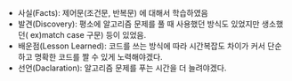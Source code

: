 - 사실(Facts): 제어문(조건문, 반복문) 에 대해서 학습하였음
- 발견(Discovery): 평소에 알고리즘 문제를 풀 때 사용했던 방식도 있었지만 생소했던( ex)match case 구문) 등이 있었음.
- 배운점(Lesson Learned): 코드를 쓰는 방식에 따라 시간복잡도 차이가 커서 단순하고 명확한 코드를 짤 수 있게 노력해야겠다.
- 선언(Daclaration): 알고리즘 문제를 푸는 시간을 더 늘려야겠다.

